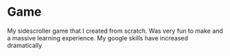 # Game

My sidescroller game that I created from scratch. Was very fun to make and a massive learning experience. My google skills have increased dramatically
 
